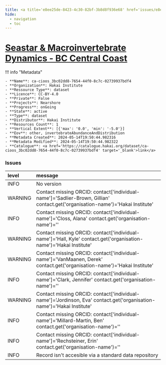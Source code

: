 ```yaml
---
title: <a title='e8ee25de-8423-4c30-82bf-3b8d8f936e68' href='issues/e8ee25de-8423-4c30-82bf-3b8d8f936e68/' target='_blank'>Seastar & Macroinvertebrate Dynamics - BC Central Coast</a>
hide:
  - navigation
  - toc
---
```


# <a title='e8ee25de-8423-4c30-82bf-3b8d8f936e68' href='issues/e8ee25de-8423-4c30-82bf-3b8d8f936e68/' target='_blank'>Seastar & Macroinvertebrate Dynamics - BC Central Coast</a>

<div id='map'></div>

!!! info "Metadata"
    
    - **Name**: ca-cioos_3bc02dd8-7654-44f0-8c7c-02739937bdf4 
    - **Organization**: Hakai Institute 
    - **Ressource Type**: dataset 
    - **Licence**: CC-BY-4.0 
    - **Private**: False 
    - **Projects**: Nearshore 
    - **Progress**: onGoing 
    - **State**: active 
    - **Type**: dataset 
    - **Distributor**: Hakai Institute 
    - **Resources Count**: 1 
    - **Vertical Extent**: [{'max': '0.0', 'min': '-5.0'}] 
    - **Eov**: other, invertebrateAbundanceAndDistribution 
    - **Metadata Created**: 2024-05-14T19:50:44.982316 
    - **Metadata Modified**: 2024-05-14T19:50:44.982322 
    - **Catalogue**: <a href='https://catalogue.hakai.org/dataset/ca-cioos_3bc02dd8-7654-44f0-8c7c-02739937bdf4' target='_blank'>link</a> 

### Issues

| level   | message                                                                                                                       |
|:--------|:------------------------------------------------------------------------------------------------------------------------------|
| INFO    | No version                                                                                                                    |
| WARNING | Contact missing ORCID: contact['individual-name']='Sadlier-Brown, Gillian' contact.get('organisation-name')='Hakai Institute' |
| INFO    | Contact missing ORCID: contact['individual-name']='Closs, Alana' contact.get('organisation-name')=''                          |
| WARNING | Contact missing ORCID: contact['individual-name']='Hall, Kyle' contact.get('organisation-name')='Hakai Institute'             |
| WARNING | Contact missing ORCID: contact['individual-name']='VanMaanen, Derek' contact.get('organisation-name')='Hakai Institute'       |
| INFO    | Contact missing ORCID: contact['individual-name']='Clark, Jennifer' contact.get('organisation-name')=''                       |
| WARNING | Contact missing ORCID: contact['individual-name']='Jordinson, Eva' contact.get('organisation-name')='Hakai Institute'         |
| INFO    | Contact missing ORCID: contact['individual-name']='Millard-Martin, Ben' contact.get('organisation-name')=''                   |
| INFO    | Contact missing ORCID: contact['individual-name']='Rechsteiner, Erin' contact.get('organisation-name')=''                     |
| INFO    | Record isn't accesible via a standard data repository                                                                         |

<script>
   document.addEventListener("DOMContentLoaded", function() {
    var map = L.map('map').setView([51.505, -125.09], 5);
    L.tileLayer('https://tile.openstreetmap.org/{z}/{x}/{y}.png', {
        maxZoom: 19,
        attribution: '&copy; <a href="http://www.openstreetmap.org/copyright">OpenStreetMap</a>'
    }).addTo(map);
    var geojsonFeature = {
        "type": "Feature",
        "properties": {
            "name" : "<a title='e8ee25de-8423-4c30-82bf-3b8d8f936e68' href='issues/e8ee25de-8423-4c30-82bf-3b8d8f936e68/' target='_blank'>Seastar & Macroinvertebrate Dynamics - BC Central Coast</a>"
        },
        "geometry": {'type': 'Polygon', 'coordinates': [[[-128.2, 51.63], [-128.1, 51.63], [-128.1, 51.67], [-128.2, 51.67], [-128.2, 51.63]]]}
    }
    L.geoJSON(geojsonFeature).addTo(map);
   })
</script>